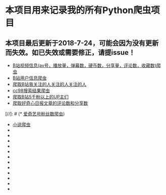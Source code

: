 # 本项目用来记录我的所有Python爬虫项目
## 本项目最后更新于2018-7-24，可能会因为没有更新而失效。如已失效或需要修正，请提issue！

*   [B站视频信息(av号，播放量，弹幕数，硬币数，分享量，评论数，收藏数)爬虫](https://github.com/zhang0peter/bilibili-video-information-spider)
*   [B站用户信息爬虫](https://github.com/zhang0peter/bilibili-user-information-spider)
*   [爬取B站我关注的人关注的人关注的人](https://github.com/zhang0peter/bilibili-following-spider)
*   [cc98搜索结果爬虫](https://github.com/zhang0peter/cc98-spider)
*   [爬取B站5千粉以上的UP主们](https://github.com/zhang0peter/bilibili-5000-ups)
*   [爬取好奇心日报文章的评论数和分享数](https://github.com/zhang0peter/qdaily-spider)  

[//]: # (*   [爱奇艺号粉丝数爬虫](https://github.com/zhang0peter/iqiyi-spider))
*   [小说爬虫](https://github.com/zhang0peter/novel-spider)
*   []()
*   []()
*   []()
*   []()
*   []()
*   []()
*   []()
*   []()
*   []()
*   []()
*   []()
*   []()